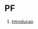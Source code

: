 # PF

1. [Introduçao](https://github.com/andreubita/MIEI-resumos/tree/master/Haskell/1_Introducao.md)